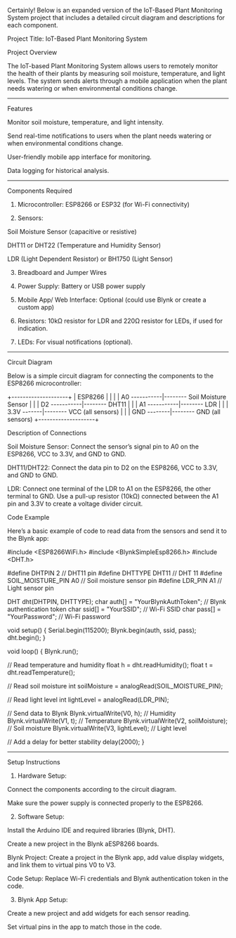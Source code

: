 Certainly! Below is an expanded version of the IoT-Based Plant Monitoring System project that includes a detailed circuit diagram and descriptions for each component.

Project Title: IoT-Based Plant Monitoring System

Project Overview

The IoT-based Plant Monitoring System allows users to remotely monitor the health of their plants by measuring soil moisture, temperature, and light levels. The system sends alerts through a mobile application when the plant needs watering or when environmental conditions change.


---

Features

Monitor soil moisture, temperature, and light intensity.

Send real-time notifications to users when the plant needs watering or when environmental conditions change.

User-friendly mobile app interface for monitoring.

Data logging for historical analysis.



---

Components Required

1. Microcontroller: ESP8266 or ESP32 (for Wi-Fi connectivity)


2. Sensors:

Soil Moisture Sensor (capacitive or resistive)

DHT11 or DHT22 (Temperature and Humidity Sensor)

LDR (Light Dependent Resistor) or BH1750 (Light Sensor)



3. Breadboard and Jumper Wires


4. Power Supply: Battery or USB power supply


5. Mobile App/ Web Interface: Optional (could use Blynk or create a custom app)


6. Resistors: 10kΩ resistor for LDR and 220Ω resistor for LEDs, if used for indication.


7. LEDs: For visual notifications (optional).




---

Circuit Diagram

Below is a simple circuit diagram for connecting the components to the ESP8266 microcontroller:

+--------------------+
                |     ESP8266        |
                |                    |
                |      A0 -----------|-------- Soil Moisture Sensor
                |                    |
                |      D2 -----------|-------- DHT11
                |                    |
                |      A1 -----------|-------- LDR
                |                    |
                |        3.3V -------|-------- VCC (all sensors)
                |                    |
                |        GND --------|-------- GND (all sensors)
                +--------------------+

Description of Connections

Soil Moisture Sensor: Connect the sensor’s signal pin to A0 on the ESP8266, VCC to 3.3V, and GND to GND.

DHT11/DHT22: Connect the data pin to D2 on the ESP8266, VCC to 3.3V, and GND to GND.

LDR: Connect one terminal of the LDR to A1 on the ESP8266, the other terminal to GND. Use a pull-up resistor (10kΩ) connected between the A1 pin and 3.3V to create a voltage divider circuit.


Code Example

Here’s a basic example of code to read data from the sensors and send it to the Blynk app:

#include <ESP8266WiFi.h>
#include <BlynkSimpleEsp8266.h>
#include <DHT.h>

#define DHTPIN 2           // DHT11 pin
#define DHTTYPE DHT11      // DHT 11
#define SOIL_MOISTURE_PIN A0  // Soil moisture sensor pin
#define LDR_PIN A1          // Light sensor pin

DHT dht(DHTPIN, DHTTYPE);
char auth[] = "YourBlynkAuthToken"; // Blynk authentication token
char ssid[] = "YourSSID"; // Wi-Fi SSID
char pass[] = "YourPassword"; // Wi-Fi password

void setup() {
  Serial.begin(115200);
  Blynk.begin(auth, ssid, pass);
  dht.begin();
}

void loop() {
  Blynk.run();

  // Read temperature and humidity
  float h = dht.readHumidity();
  float t = dht.readTemperature();

  // Read soil moisture
  int soilMoisture = analogRead(SOIL_MOISTURE_PIN);

  // Read light level
  int lightLevel = analogRead(LDR_PIN);

  // Send data to Blynk
  Blynk.virtualWrite(V0, h); // Humidity
  Blynk.virtualWrite(V1, t); // Temperature
  Blynk.virtualWrite(V2, soilMoisture); // Soil moisture
  Blynk.virtualWrite(V3, lightLevel); // Light level

  // Add a delay for better stability
  delay(2000);
}


---

Setup Instructions

1. Hardware Setup:

Connect the components according to the circuit diagram.

Make sure the power supply is connected properly to the ESP8266.



2. Software Setup:

Install the Arduino IDE and required libraries (Blynk, DHT).

Create a new project in the Blynk aESP8266 boards.

Blynk Project: Create a project in the Blynk app, add value display widgets, and link them to virtual pins V0 to V3.

Code Setup: Replace Wi-Fi credentials and Blynk authentication token in the code.



3. Blynk App Setup:

Create a new project and add widgets for each sensor reading.

Set virtual pins in the app to match those in the code.
